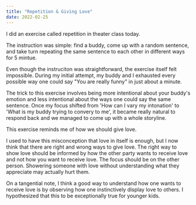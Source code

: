 ```yaml
---
title: "Repetition & Giving Love"
date: 2022-02-25
---
```


 I did an exercise called repetition in theater class today. 

The instruction was simple: find a buddy, come up with a random sentence, and take turn repeating the same sentence to each other in different ways for 5 mintue.

Even though the instruciton was straightforward, the exercise itself felt impossible. During my initial attempt, my buddy and I exhausted every possible way one could say "You are really funny" in just about a minute.

The trick to this exercise involves being more intentional about your buddy's emotion and less intentional about the ways one could say the same sentence. Once my focus shifted from 'How can I vary my intonation' to  'What is my buddy trying to convery to me', it became really natural to respond back and we managed to come up with a whole storyline. 

This exercise reminds me of how we should give love. 

I used to have this misconception that love in itself is enough, but I now think that there are right and wrong ways to give love. The right way to show love should be informed by how the other party wants to receive love and not how you want to receive love. The focus should be on the other person. Showering someone with love without understanding what they appreciate may actually hurt them.

On a tangential note, I think a good way to understand how one wants to receive love is by observing how one instinctively display love to others. I hypothesized that this to be exceptionally true for younger kids. 